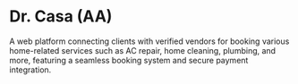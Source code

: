 # Dr. Casa (AA)
A web platform connecting clients with verified vendors for booking various home-related services such as AC repair, home cleaning, plumbing, and more, featuring a seamless booking system and secure payment integration.
